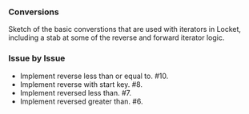 ### Conversions

Sketch of the basic converstions that are used with iterators in Locket,
including a stab at some of the reverse and forward iterator logic.

### Issue by Issue

 * Implement reverse less than or equal to. #10.
 * Implement reverse with start key. #8.
 * Implement reversed less than. #7.
 * Implement reversed greater than. #6.
